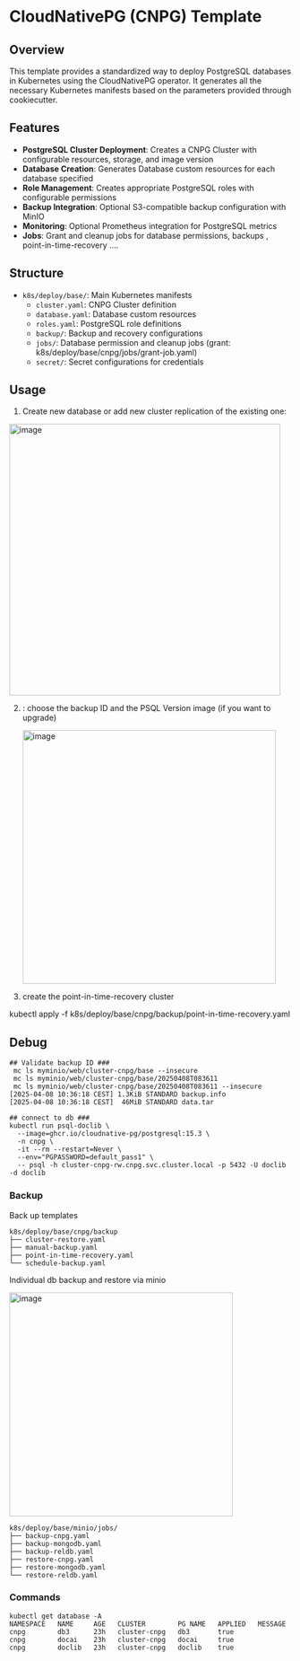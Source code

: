 # CloudNativePG (CNPG) Template

## Overview

This template provides a standardized way to deploy PostgreSQL databases in Kubernetes using the CloudNativePG operator. It generates all the necessary Kubernetes manifests based on the parameters provided through cookiecutter.

## Features

- **PostgreSQL Cluster Deployment**: Creates a CNPG Cluster with configurable resources, storage, and image version
- **Database Creation**: Generates Database custom resources for each database specified
- **Role Management**: Creates appropriate PostgreSQL roles with configurable permissions
- **Backup Integration**: Optional S3-compatible backup configuration with MinIO
- **Monitoring**: Optional Prometheus integration for PostgreSQL metrics
- **Jobs**: Grant and cleanup jobs for database permissions, backups , point-in-time-recovery ....

## Structure

- `k8s/deploy/base/`: Main Kubernetes manifests
  - `cluster.yaml`: CNPG Cluster definition
  - `database.yaml`: Database custom resources
  - `roles.yaml`: PostgreSQL role definitions
  - `backup/`: Backup and recovery configurations
  - `jobs/`: Database permission and cleanup jobs (grant: k8s/deploy/base/cnpg/jobs/grant-job.yaml)
  - `secret/`: Secret configurations for credentials

## Usage

1. Create new database or add new cluster replication of the existing one:

  <img width="484" alt="image" src="https://github.com/user-attachments/assets/30813662-d113-44ad-9c7f-219ebdc41626" />


2. : choose the backup ID and the PSQL Version image (if you want to upgrade)
   
   <img width="452" alt="image" src="https://github.com/user-attachments/assets/aea317a4-892a-4dc7-b840-ad59cb75c3a5" />


4. create the point-in-time-recovery cluster 

kubectl apply -f k8s/deploy/base/cnpg/backup/point-in-time-recovery.yaml 

## Debug 

```
## Validate backup ID ###
 mc ls myminio/web/cluster-cnpg/base --insecure
 mc ls myminio/web/cluster-cnpg/base/20250408T083611
 mc ls myminio/web/cluster-cnpg/base/20250408T083611 --insecure
[2025-04-08 10:36:18 CEST] 1.3KiB STANDARD backup.info
[2025-04-08 10:36:18 CEST]  46MiB STANDARD data.tar
 
## connect to db ###
kubectl run psql-doclib \
  --image=ghcr.io/cloudnative-pg/postgresql:15.3 \
  -n cnpg \
  -it --rm --restart=Never \
  --env="PGPASSWORD=default_pass1" \
  -- psql -h cluster-cnpg-rw.cnpg.svc.cluster.local -p 5432 -U doclib -d doclib
```

### Backup

Back up templates
```
k8s/deploy/base/cnpg/backup
├── cluster-restore.yaml
├── manual-backup.yaml
├── point-in-time-recovery.yaml
└── schedule-backup.yaml  
```
Individual db backup and restore via minio

<img width="399" alt="image" src="https://github.com/user-attachments/assets/832758f2-4da3-49b3-b4ac-9a336eec4135" />

```
k8s/deploy/base/minio/jobs/
├── backup-cnpg.yaml
├── backup-mongodb.yaml
├── backup-reldb.yaml
├── restore-cnpg.yaml
├── restore-mongodb.yaml
└── restore-reldb.yaml
```

### Commands
```
kubectl get database -A
NAMESPACE   NAME     AGE   CLUSTER        PG NAME   APPLIED   MESSAGE
cnpg        db3      23h   cluster-cnpg   db3       true      
cnpg        docai    23h   cluster-cnpg   docai     true      
cnpg        doclib   23h   cluster-cnpg   doclib    true      
```


